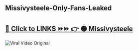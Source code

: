 
 ## Missivysteele-Only-Fans-Leaked

# <h2><a href="https://clipsfans.com/Missivysteele&ref=git">🔗 Click to LINKS ⏩⏩ 👉 🟢 Missivysteele </a></h2>

<a href="https://clipsfans.com/Missivysteele&ref=git" rel="nofollow" data-target="animated-image.originalLink"><img src="https://i.ibb.co.com/xMMVF88/686577567.gif" alt="Viral Video Original" style="max-width: 100%; display: inline-block;" data-target="animated-image.originalImage"></a>
